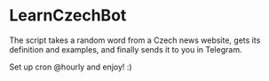 # LearnCzechBot
The script takes a random word from a Czech news website, gets its definition and examples, and finally sends it to you in Telegram. 

Set up cron @hourly and enjoy! :)
